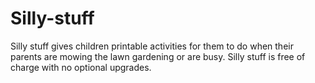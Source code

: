 # Silly-stuff

Silly stuff gives children printable activities for them to do when their parents are mowing the lawn gardening or are busy.
Silly stuff is free of charge with no optional upgrades.
